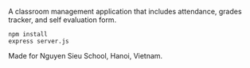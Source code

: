 A classroom management application that includes attendance, grades tracker, and self evaluation form. 
```
npm install
express server.js
```

Made for Nguyen Sieu School, Hanoi, Vietnam.
